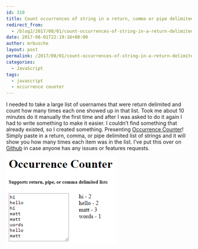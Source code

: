 ```yaml
---
id: 310
title: Count occurrences of string in a return, comma or pipe delimited list
redirect_from:
  - /blog2/2017/08/01/count-occurrences-of-string-in-a-return-delimited-list/
date: 2017-08-01T22:19:16+00:00
author: mrbusche
layout: post
permalink: /2017/08/01/count-occurrences-of-string-in-a-return-delimited-list/
categories:
  - JavaScript
tags:
  - javascript
  - occurrence counter
---
```


I needed to take a large list of usernames that were return delimited and count how many times each one showed up in that list. Took me about 10 minutes do it manually the first time and after I was asked to do it again I had to write something to make it easier. I couldn&#8217;t find something that already existed, so I created something. Presenting [Occurrence Counter](https://matthewbusche.com/p/oc/)! Simply paste in a return, comma, or pipe delimited list of strings and it will show you how many times each item was in the list. I&#8217;ve put this over on [Github](https://github.com/mrbusche/occurrenceCounter) in case anyone has any issues or features requests.

<img src="images/2017/08/occurrencecounter.png" alt="occurrence counter" />
